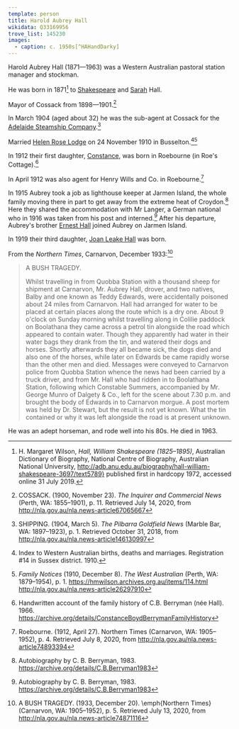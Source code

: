 ```yaml
---
template: person
title: Harold Aubrey Hall
wikidata: Q33169956
trove_list: 145230
images:
  - caption: c. 1950s[^HAHandDarky]
---
```


Harold Aubrey Hall (1871—1963) was a Western Australian pastoral station manager and stockman.

He was born in 1871[^ADBWSHall] to [Shakespeare](./william-shakespeare-hall.html) and [Sarah](./sarah-theodosia-branson.html) Hall.

Mayor of Cossack from 1898—1901.[^CossackMayoralty]

In March 1904 (aged about 32) he was the sub-agent at Cossack for
the [Adelaide Steamship Company](https://en.wikipedia.org/wiki/Adelaide_Steamship_Company).[^1904AubreyAgent]

Married [Helen Rose Lodge](./helen-rose-lodge.html) on 24 November 1910 in Busselton.[^HAHmarriage][^HallLodgeWedding]

In 1912 their first daughter, [Constance](./constance-boyd-hall.html), was born in Roebourne (in Roe's Cottage).[^Connie1966]

In April 1912 was also agent for Henry Wills and Co. in Roebourne.[^NorthernTimes1912]

In 1915 Aubrey took a job as lighthouse keeper at Jarmen Island,
the whole family moving there in part to get away from the extreme heat of Croydon.[^Connie1983]
Here they shared the accommodation with Mr Langer,
a German national who in 1916 was taken from his post and interned.[^Connie1983]
After his departure, Aubrey's brother [Ernest Hall](./henry-ernest-hall.html) joined Aubrey on Jarmen Island.

In 1919 their third daughter, [Joan Leake Hall](./joan-leake-hall.html) was born.

From the *Northern Times*, Carnarvon, December 1933:[^NorthernTimes1933]

> A BUSH TRAGEDY.
>
> Whilst travelling in from Quobba Station with a thousand sheep for shipment at Carnarvon,
> Mr. Aubrey Hall, drover, and two natives, Balby and one known as Teddy Edwards,
> were accidentally poisoned about 24 miles from Carnarvon.
> Hall had arranged for water to be placed at certain places along the route which is a dry one.
> About 9 o'clock on Sunday morning whilst travelling along in Colilie paddock on Boolathana
> they came across a petrol tin alongside the road which appeared to contain water.
> Though they apparently had water in their water bags they drank from the tin, and watered their dogs and horses.
> Shortly afterwards they all became sick, the dogs died and also one of the horses,
> while later on Edwards be came rapidly worse than the other men and died.
> Messages were conveyed to Carnarvon police from Quobba Station whence the news had been carried by a truck driver,
> and from Mr. Hall who had ridden in to Boolathana Station, following which Constable Summers,
> accompanied by Mr. George Munro of Dalgety & Co., left for the scene about 7.30 p.m. and
> brought the body of Edwards in to Carnarvon morgue.
> A post mortem was held by Dr. Stewart, but the result is not yet known.
> What the tin contained or why it was left alongside the road is at present unknown.

He was an adept horseman, and rode well into his 80s. He died in 1963.

[^ADBWSHall]:
	H. Margaret Wilson, *Hall, William Shakespeare (1825–1895)*,
	Australian Dictionary of Biography, National Centre of Biography, Australian National University,
	http://adb.anu.edu.au/biography/hall-william-shakespeare-3697/text5789}
	published first in hardcopy 1972, accessed online 31 July 2019.

[^Connie1966]:
	Handwritten account of the family history of C.B. Berryman (née Hall). 1966.
	https://archive.org/details/ConstanceBoydBerrymanFamilyHistory

[^HAHmarriage]:
	Index to Western Australian births, deaths and marriages.
	Registration #14 in Sussex district. 1910.
	
[^HallLodgeWedding]:
	*Family Notices* (1910, December 8). *The West Australian* (Perth, WA: 1879–1954), p. 1.
	https://hmwilson.archives.org.au/items/114.html
	http://nla.gov.au/nla.news-article26297910

[^HAHandDarky]:
	Harold Aubrey Hall and 'Darky', c. 1950s.
	https://commons.wikimedia.org/wiki/File:Harold_Aubrey_Hall_riding.png

[^1904AubreyAgent]:
    SHIPPING. (1904, March 5). *The Pilbarra Goldfield News* (Marble Bar, WA: 1897–1923), p. 1.
    Retrieved October 31, 2018, from http://nla.gov.au/nla.news-article146130997

[^CossackMayoralty]:
	COSSACK. (1900, November 23). *The Inquirer and Commercial News* (Perth, WA: 1855–1901), p. 11.
	Retrieved July 14, 2020, from http://nla.gov.au/nla.news-article67065667

[^NorthernTimes1912]:
	Roebourne. (1912, April 27). Northern Times (Carnarvon, WA: 1905–1952), p. 4.
	Retrieved July 8, 2020, from http://nla.gov.au/nla.news-article74893394

[^NorthernTimes1933]:
	A BUSH TRAGEDY. (1933, December 20). \emph{Northern Times} (Carnarvon, WA: 1905–1952), p. 5.
	Retrieved July 13, 2020, from http://nla.gov.au/nla.news-article74871116

[^Connie1983]: Autobiography by C. B. Berryman, 1983. https://archive.org/details/C.B.Berryman1983

